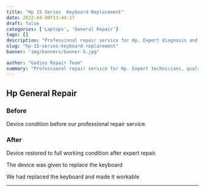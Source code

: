 ```yaml
---
title: "Hp 15 Series  Keyboard Replacement"
date: 2022-04-30T13:44:17
draft: false
categories: ['Laptops', 'General Repair']
tags: []
description: "Professional repair service for Hp. Expert diagnosis and quality repairs in Bangalore."
slug: "hp-15-series-keyboard-replacement"
banner: "img/banners/banner-5.jpg"

author: "Gadjoy Repair Team"
summary: "Professional repair service for Hp. Expert technicians, quality parts, warranty included."
---
```


## Hp General Repair

### Before

Device condition before our professional repair service.

### After

Device restored to full working condition after expert repair.

The device was given to replace the keyboard

We had replaced the keyboard and made it workable

---